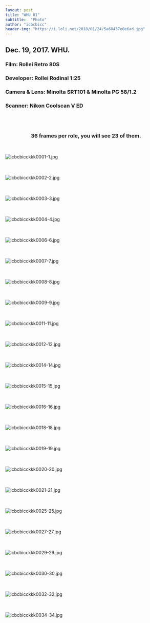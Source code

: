 ```yaml
---
layout: post
title: "WHU 01"
subtitle:  "Photo"
author: "icbcbicc"
header-img: "https://i.loli.net/2018/01/24/5a68437e0e6ad.jpg"
---
```



## Dec. 19, 2017. WHU.
### Film: Rollei Retro 80S
### Developer: Rollei Rodinal 1:25
### Camera & Lens: Minolta SRT101 & Minolta PG 58/1.2
### Scanner: Nikon Coolscan V ED

<br>
<br>

### <center> 36 frames per role, you will see 23 of them. </center>

<br>

![icbcbicckkk0001-1.jpg](https://i.loli.net/2018/01/24/5a684344452e3.jpg)
<br>
<br>
<br>


![icbcbicckkk0002-2.jpg](https://i.loli.net/2018/01/24/5a68434448984.jpg)
<br>
<br>
<br>


![icbcbicckkk0003-3.jpg](https://i.loli.net/2018/01/24/5a68434454ecc.jpg)
<br>
<br>
<br>


![icbcbicckkk0004-4.jpg](https://i.loli.net/2018/01/24/5a68434455efc.jpg)
<br>
<br>
<br>


![icbcbicckkk0006-6.jpg](https://i.loli.net/2018/01/24/5a6843444c18d.jpg)
<br>
<br>
<br>

![icbcbicckkk0007-7.jpg](https://i.loli.net/2018/01/24/5a68434444439.jpg)
<br>
<br>
<br>

![icbcbicckkk0008-8.jpg](https://i.loli.net/2018/01/24/5a68434444424.jpg)
<br>
<br>
<br>

![icbcbicckkk0009-9.jpg](https://i.loli.net/2018/01/24/5a684344260d1.jpg)
<br>
<br>
<br>


![icbcbicckkk0011-11.jpg](https://i.loli.net/2018/01/24/5a68437e16e76.jpg)
<br>
<br>
<br>

![icbcbicckkk0012-12.jpg](https://i.loli.net/2018/01/24/5a68437e0e6ad.jpg)
<br>
<br>
<br>


![icbcbicckkk0014-14.jpg](https://i.loli.net/2018/01/24/5a68437e19fb8.jpg)
<br>
<br>
<br>

![icbcbicckkk0015-15.jpg](https://i.loli.net/2018/01/24/5a68437e0be8d.jpg)
<br>
<br>
<br>

![icbcbicckkk0016-16.jpg](https://i.loli.net/2018/01/24/5a68437cbfb18.jpg)
<br>
<br>
<br>

![icbcbicckkk0018-18.jpg](https://i.loli.net/2018/01/24/5a68437cd0766.jpg)
<br>
<br>
<br>

![icbcbicckkk0019-19.jpg](https://i.loli.net/2018/01/24/5a68437d07a78.jpg)
<br>
<br>
<br>

![icbcbicckkk0020-20.jpg](https://i.loli.net/2018/01/24/5a68437d17293.jpg)
<br>
<br>
<br>

![icbcbicckkk0021-21.jpg](https://i.loli.net/2018/01/24/5a68437e13f6c.jpg)
<br>
<br>
<br>


![icbcbicckkk0025-25.jpg](https://i.loli.net/2018/01/24/5a6843c337f0c.jpg)
<br>
<br>
<br>

![icbcbicckkk0027-27.jpg](https://i.loli.net/2018/01/24/5a6843c3edaaa.jpg)
<br>
<br>
<br>

![icbcbicckkk0029-29.jpg](https://i.loli.net/2018/01/24/5a6843c478d48.jpg)
<br>
<br>
<br>

![icbcbicckkk0030-30.jpg](https://i.loli.net/2018/01/24/5a6843c47374e.jpg)
<br>
<br>
<br>

![icbcbicckkk0032-32.jpg](https://i.loli.net/2018/01/24/5a6843c488270.jpg)
<br>
<br>
<br>

![icbcbicckkk0034-34.jpg](https://i.loli.net/2018/01/24/5a6843c485086.jpg)
<br>
<br>

